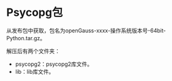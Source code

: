 # Psycopg包<a name="ZH-CN_TOPIC_0000001127192085"></a>

从发布包中获取，包名为openGauss-xxxx-操作系统版本号-64bit-Python.tar.gz。

解压后有两个文件夹：

-   psycopg2：psycopg2库文件。
-   lib：lib库文件。

